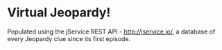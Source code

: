 # Virtual Jeopardy!

Populated using the jService REST API - http://jservice.io/, a database of every Jeopardy clue since its first episode.

